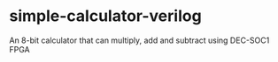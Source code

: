 # simple-calculator-verilog
An 8-bit calculator that can multiply, add and subtract using DEC-SOC1 FPGA
